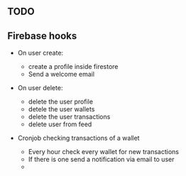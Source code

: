 ## TODO

## Firebase hooks

* On user create: 
    * create a profile inside firestore
    * Send a welcome email

* On user delete:
    * delete the user profile
    * detele the user wallets
    * delete the user transactions
    * delete user from feed


* Cronjob checking transactions of a wallet
    * Every hour check every wallet for new transactions
    * If there is one send a notification via email to user
    * 
